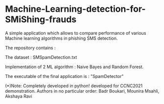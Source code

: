 # Machine-Learning-detection-for-SMiShing-frauds 

A simple application which allows to compare performance of various Machine learning algorithms in phishing SMS detection.

The repository contains :

The dataset : SMSpamDetection.txt

Implementation of 2 ML algorithm : Naive Bayes and Random Forest.

The executable of the final application is : "SpamDetector"

(*)Note: Completely developed in python!
developed for CCNC2021 demonstration. Authors in no particular order: Badr Boukari, Mounira Msahli, Akshaya Ravi

